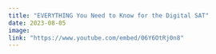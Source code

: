```yaml
---
title: "EVERYTHING You Need to Know for the Digital SAT"
date: 2023-08-05
image: 
link: "https://www.youtube.com/embed/06Y6OtRj0n8"
---
```



